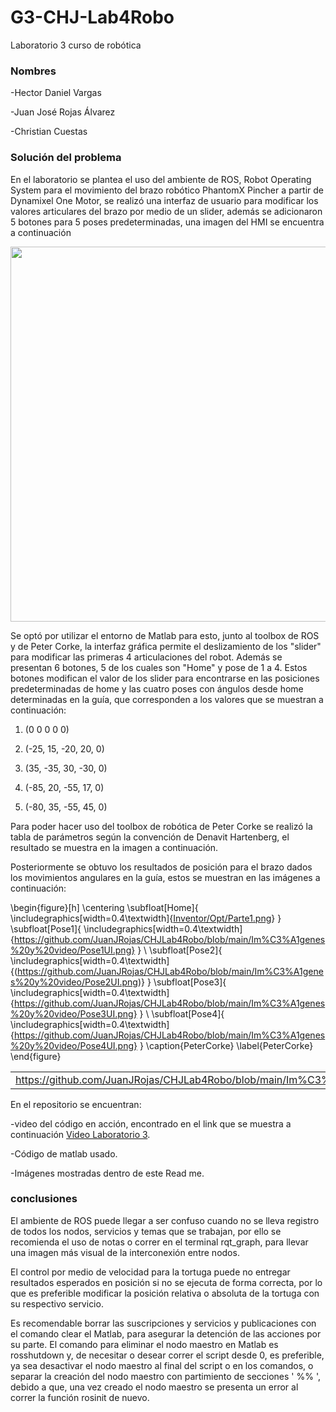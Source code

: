 # G3-CHJ-Lab4Robo
Laboratorio 3 curso de robótica
### Nombres

-Hector Daniel Vargas

-Juan José Rojas Álvarez

-Christian Cuestas

### Solución del problema
En el laboratorio se plantea el uso del ambiente de ROS, Robot Operating System para el movimiento del brazo robótico PhantomX Pincher a partir de Dynamixel One Motor, se realizó una interfaz de usuario para modificar los valores articulares del brazo por medio de un slider, además se adicionaron 5 botones para 5 poses predeterminadas, una imagen del HMI se encuentra a continuación

<p align="center">
  <img src="https://github.com/JuanJRojas/CHJLab4Robo/blob/main/Imágenes y video/UI.png"
       width="600"/>
</p>

Se optó por utilizar el entorno de Matlab para esto, junto al toolbox de ROS y de Peter Corke, la interfaz gráfica permite el deslizamiento de los "slider" para modificar las primeras 4 articulaciones del robot. Además se presentan 6 botones, 5 de los cuales son "Home" y pose de 1 a 4. Estos botones modifican el valor de los slider para encontrarse en las posiciones predeterminadas de home y las cuatro poses con ángulos desde home determinadas en la guía, que corresponden a los valores que se muestran a continuación:

1. (0 0 0 0 0)

2. (-25, 15, -20, 20, 0)

3. (35, -35, 30, -30, 0)

4. (-85, 20, -55, 17, 0)

5. (-80, 35, -55, 45, 0)

Para poder hacer uso del toolbox de robótica de Peter Corke se realizó la tabla de parámetros según la convención de Denavit Hartenberg, el resultado se muestra en la imagen a continuación.

Posteriormente se obtuvo los resultados de posición para el brazo dados los movimientos angulares en la guía, estos se muestran en las imágenes a continuación:

\begin{figure}[h]
\centering
 \subfloat[Home]{
   \includegraphics[width=0.4\textwidth]{[Inventor/Opt/Parte1.png](https://github.com/JuanJRojas/CHJLab4Robo/blob/main/Im%C3%A1genes%20y%20video/HomeUI.png)}
 }
 \subfloat[Pose1]{
   \includegraphics[width=0.4\textwidth]{https://github.com/JuanJRojas/CHJLab4Robo/blob/main/Im%C3%A1genes%20y%20video/Pose1UI.png}
 }
 \\
 \subfloat[Pose2]{
   \includegraphics[width=0.4\textwidth]{(https://github.com/JuanJRojas/CHJLab4Robo/blob/main/Im%C3%A1genes%20y%20video/Pose2UI.png)}
 }
 \subfloat[Pose3]{
   \includegraphics[width=0.4\textwidth]{https://github.com/JuanJRojas/CHJLab4Robo/blob/main/Im%C3%A1genes%20y%20video/Pose3UI.png}
 }
 \\
  \subfloat[Pose4]{
   \includegraphics[width=0.4\textwidth]{https://github.com/JuanJRojas/CHJLab4Robo/blob/main/Im%C3%A1genes%20y%20video/Pose4UI.png}
 }
 \caption{PeterCorke}
 \label{PeterCorke}
\end{figure}

||||||
|---|---|---|---|---|
|https://github.com/JuanJRojas/CHJLab4Robo/blob/main/Im%C3%A1genes%20y%20video/HomeUI.png|https://github.com/JuanJRojas/CHJLab4Robo/blob/main/Im%C3%A1genes%20y%20video/Pose1UI.png|https://github.com/JuanJRojas/CHJLab4Robo/blob/main/Im%C3%A1genes%20y%20video/Pose2UI.png|https://github.com/JuanJRojas/CHJLab4Robo/blob/main/Im%C3%A1genes%20y%20video/Pose3UI.png|https://github.com/JuanJRojas/CHJLab4Robo/blob/main/Im%C3%A1genes%20y%20video/Pose4UI.png|


En el repositorio se encuentran: 

-video del código en acción, encontrado en el link que se muestra a continuación [Video Laboratorio 3](https://youtu.be/XY7onDt0-YQ).

-Código de matlab usado.

-Imágenes mostradas dentro de este Read me.

### conclusiones

El ambiente de ROS puede llegar a ser confuso cuando no se lleva registro de todos los nodos, servicios y temas que se trabajan, por ello se recomienda el uso de notas o correr en el terminal rqt_graph, para llevar una imagen más visual de la interconexión entre nodos.

El control por medio de velocidad para la tortuga puede no entregar resultados esperados en posición si no se ejecuta de forma correcta, por lo que es preferible modificar la posición relativa o absoluta de la tortuga con su respectivo servicio.

Es recomendable borrar las suscripciones y servicios y publicaciones con el comando clear el Matlab, para asegurar la detención de las acciones por su parte. El comando para eliminar el nodo maestro en Matlab es rosshutdown y, de necesitar o desear correr el script desde 0, es preferible, ya sea desactivar el nodo maestro al final del script o en los comandos, o separar la creación del nodo maestro con partimiento de secciones ' %% ', debido a que, una vez creado el nodo maestro se presenta un error al correr la función rosinit de nuevo.
